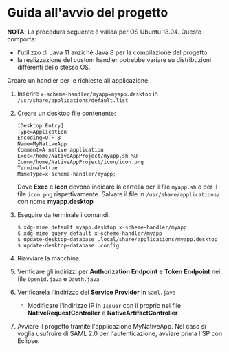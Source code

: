 # Guida all'avvio del progetto

**NOTA**: La procedura seguente è valida per OS Ubuntu 18.04. Questo comporta:
   - l'utilizzo di Java 11 anziché Java 8 per la compilazione del progetto.
   - la realizzazione del custom handler potrebbe variare su distribuzioni differenti dello stesso OS.

Creare un handler per le richieste all'applicazione:
   1. Inserire `x-scheme-handler/myapp=myapp.desktop` in `/usr/share/applications/default.list`
   2. Creare un desktop file contenente:
      ```
      [Desktop Entry]
      Type=Application
      Encoding=UTF-8
      Name=MyNativeApp
      Comment=A native application
      Exec=/home/NativeAppProject/myapp.sh %U
      Icon=/home/NativeAppProject/icon/icon.png
      Terminal=true
      MimeType=x-scheme-handler/myapp;
      ```
      Dove **Exec** e **Icon** devono indicare la cartella per il file `myapp.sh` e per il file `icon.png` rispettivamente.
      Salvare il file in `/usr/share/applications/` con nome **myapp.desktop**
   3. Eseguire da terminale i comandi:
      ```
      $ xdg-mime default myapp.desktop x-scheme-handler/myapp
      $ xdg-mime query default x-scheme-handler/myapp
      $ update-desktop-database .local/share/applications/myapp.desktop
      $ update-desktop-database .config
      ```
   4. Riavviare la macchina.
   
1. Verificare gli indirizzi per **Authorization Endpoint** e **Token Endpoint** nei file `Openid.java` e `Oauth.java` 
2. Verificarela l'indirizzo del **Service Provider** in `Saml.java`
   - Modificare l'indirizzo IP in `Issuer` con il proprio nei file **NativeRequestController** e **NativeArtifactController**
3. Avviare il progetto tramite l'applicazione MyNativeApp. Nel caso si voglia usufruire di SAML 2.0 per l'autenticazione, avviare prima l'SP con Eclipse.
